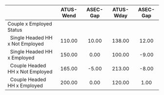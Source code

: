 
|                      |    ATUS-Wend |     ASEC-Gap |    ATUS-Wday |     ASEC-Gap |
| -------------------- | :----------: | :----------: | :----------: | :----------: |
| Couple x Employed Status |              |              |              |              |
| &nbsp;&nbsp;Single Headed HH x Not Employed |       110.00 |        10.00 |       138.00 |        12.00 |
| &nbsp;&nbsp;Single Headed HH x Employed |       150.00 |         0.00 |       100.00 |        -9.00 |
| &nbsp;&nbsp;Couple Headed HH x Not Employed |       165.00 |        -5.00 |       213.00 |        -8.00 |
| &nbsp;&nbsp;Couple Headed HH x Employed |       200.00 |         0.00 |       120.00 |         1.00 |

